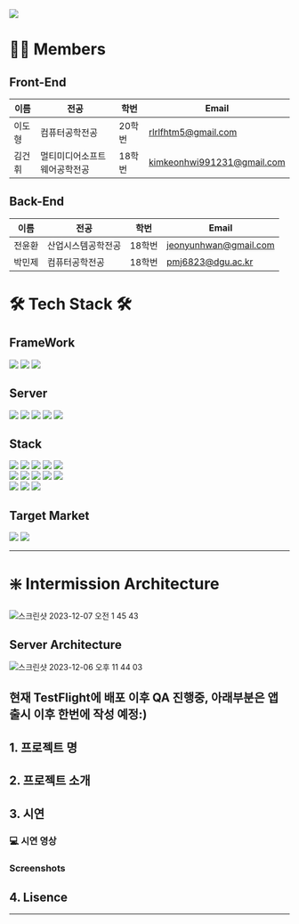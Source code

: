 <div><img src="https://capsule-render.vercel.app/api?type=waving&color=0:99cc99,100:009630&height=200&section=header&text=Intermission&fontSize=90" /></div>


# 👋🏻 Members

## Front-End

| 이름                                         | 전공           | 학번   | Email                |
| -------------------------------------------- | -------------- | ------ | -------------------- |
| 이도형      | 컴퓨터공학전공 | 20학번 | rlrlfhtm5@gmail.com 
| 김건휘 | 멀티미디어소프트웨어공학전공     | 18학번 |  kimkeonhwi991231@gmail.com

##  Back-End

| 이름                                      | 전공           | 학번   | Email               |
| ----------------------------------------- | -------------- | ------ | ------------------- |
| 전윤환      | 산업시스템공학전공 | 18학번 | jeonyunhwan@gmail.com 
| 박민제 | 컴퓨터공학전공     | 18학번 |  pmj6823@dgu.ac.kr

# 🛠️ Tech Stack 🛠️

## FrameWork

<div>
    <img src="https://img.shields.io/badge/Flutter-02569B?style=for-the-badge&logo=flutter&logoColor=white"/>
    <img src="https://img.shields.io/badge/React-20232A?style=for-the-badge&logo=react&logoColor=61DAFB"/>
    <img src="https://img.shields.io/badge/Spring Boot-6DB33F?style=for-the-badge&logo=Spring Boot&logoColor=white"/>
</div>

## Server

<div>
    <img src="https://img.shields.io/badge/docker-%230db7ed.svg?style=for-the-badge&logo=docker&logoColor=white"/>
    <img src="https://img.shields.io/badge/redis-%23DD0031.svg?&style=for-the-badge&logo=redis&logoColor=white"/>
    <img src="https://img.shields.io/badge/AWS-%23FF9900.svg?style=for-the-badge&logo=amazon-aws&logoColor=white"/>
    <img src="https://img.shields.io/badge/nginx-%23009639.svg?style=for-the-badge&logo=nginx&logoColor=white/">
    <img src="https://img.shields.io/badge/Google_Cloud-4285F4?style=for-the-badge&logo=google-cloud&logoColor=white/">
</div>

## Stack

<div>
    <!-- Language 추가 -->
    <img src="https://img.shields.io/badge/Dart-0175C2?style=for-the-badge&logo=dart&logoColor=white"/>
    <img src="https://img.shields.io/badge/Java-ED8B00?style=for-the-badge&logo=openjdk&logoColor=white"/>
    <img src="https://img.shields.io/badge/html5-%23E34F26.svg?style=for-the-badge&logo=html5&logoColor=white"/>
    <img src="https://img.shields.io/badge/css3-%231572B6.svg?style=for-the-badge&logo=css3&logoColor=white/">
    <img src="https://img.shields.io/badge/JavaScript-F7DF1E?style=for-the-badge&logo=JavaScript&logoColor=white">
    <br>
    <!-- Backend 추가 -->
    <img src="https://img.shields.io/badge/JPA-6DB33F?style=for-the-badge&logo=Spring Boot&logoColor=white" />
    <img src="https://img.shields.io/badge/Spring_Security-6DB33F?style=for-the-badge&logo=Spring-Security&logoColor=white"/>
    <img src="https://img.shields.io/badge/json%20web%20tokens-323330?style=for-the-badge&logo=json-web-tokens&logoColor=pink"/>
    <img src="https://img.shields.io/badge/Hibernate-59666C?style=for-the-badge&logo=Hibernate&logoColor=white" />
    <img src="https://img.shields.io/badge/MySQL-005C84?style=for-the-badge&logo=mysql&logoColor=white"/>
    <br>
    <!-- 나머지 추가 -->
    <img src="https://img.shields.io/badge/Firebase-FFCA28?style=for-the-badge&logo=firebase&logoColor=black"/>
    <img src="https://img.shields.io/badge/http-0.13.6-red?style=for-the-badge"/>
    <img src="https://img.shields.io/badge/uuid-3.0.7-blue?style=for-the-badge"/>
</div>

## Target Market

<div>
  
  <img src="https://img.shields.io/badge/App_Store-0D96F6?style=for-the-badge&logo=app-store&logoColor=white"/>
  <img src="https://img.shields.io/badge/Google_Play-414141?style=for-the-badge&logo=google-play&logoColor=white/">

<div>


---


# ❇️ Intermission Architecture
![스크린샷 2023-12-07 오전 1 45 43](https://github.com/GrowthHelper-Intermission/.github/assets/106448279/8c300134-5a09-4662-b31a-814281d56e13)

## Server Architecture
![스크린샷 2023-12-06 오후 11 44 03](https://github.com/GrowthHelper-Intermission/.github/assets/147581818/eef5bfa5-7f83-4772-8d0a-6a4bdb495375)

현재 TestFlight에 배포 이후 QA 진행중, 아래부분은 앱 출시 이후 한번에 작성 예정:)
---

## 1. 프로젝트 명

## 2. 프로젝트 소개

## 3. 시연

### 💻 시연 영상

### Screenshots

## 4. Lisence
---
